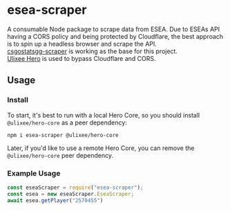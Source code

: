 # esea-scraper

A consumable Node package to scrape data from ESEA.
Due to ESEAs API having a CORS policy and being protected by Cloudflare, the best approach is to spin up a headless 
browser and scrape the API.  
[csgostatsgg-scraper](https://www.npmjs.com/package/csgostatsgg-scraper) is working as the base for this project.  
[Ulixee Hero](https://ulixee.org/docs/hero) is used to bypass Cloudflare and CORS.

## Usage

### Install

To start, it's best to run with a local Hero Core, so you should install `@ulixee/hero-core` as a peer dependency:

```shell
npm i esea-scraper @ulixee/hero-core
```

Later, if you'd like to use a remote Hero Core, you can remove the `@ulixee/hero-core` peer dependency.

### Example Usage

```js
const eseaScraper = require("esea-scraper");
const esea = new eseaScraper.EseaScraper;
await esea.getPlayer("2570455")
```
